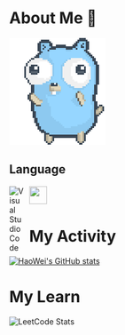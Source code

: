 # About Me 👋

![gopher dancing](./dancing-gopher.gif)
## Language
<img align="left" alt="Visual Studio Code" width="26px" src="https://cdn.jsdelivr.net/gh/devicons/devicon/icons/vscode/vscode-original.svg" style="padding-right:10px;" />
<img align="left" height="32" width="32" src="https://cdn.jsdelivr.net/npm/simple-icons@v6/icons/go.svg" style="--color_fill: #00ADD8" />


<br />
<br />

# My Activity

[![HaoWei's GitHub stats](https://github-readme-stats.vercel.app/api?username=HaoweiChang&show_icons=true&theme=dracula&count_private=true)](https://github.com/HaoWeiChang)

# My Learn
![LeetCode Stats](https://leetcode.card.workers.dev/Haowei_Chang?theme=unicorn&font=source_code_pro&extension=null)


<!--
**HaoWeiChang/HaoWeiChang** is a ✨ _special_ ✨ repository because its `README.md` (this file) appears on your GitHub profile.

Here are some ideas to get you started:

- 🔭 I’m currently working on ...
- 🌱 I’m currently learning ...
- 👯 I’m looking to collaborate on ...
- 🤔 I’m looking for help with ...
- 💬 Ask me about ...
- 📫 How to reach me: ...
- 😄 Pronouns: ...
- ⚡ Fun fact: ...
-->
